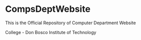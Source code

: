 # CompsDeptWebsite
This is the Official Repository of Computer Department Website

College - Don Bosco Institute of Technology 

